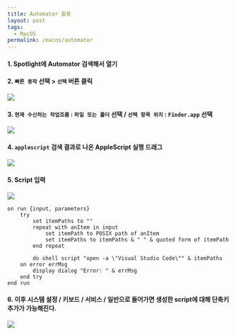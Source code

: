 ```yaml
---
title: Automator 활용
layout: post
tags:
  - MacOS
permalink: /macos/automator
---
```

#### 1. Spotlight에 Automator 검색해서 열기
#### 2. `빠른 동작` 선택 > `선택` 버튼 클릭
![](./../../../assets/images/MacOS/automator/2.png)


#### 3. `현재 수신하는 작업흐름` : `파일 또는 폴더` 선택 / `선택 항목 위치` : `Finder.app`  선택
![](./../../../assets/images/MacOS/automator/3.png)

#### 4. `applescript` 검색 결과로 나온 AppleScript 실행 드래그
![](../../../assets/images/MacOS/automator/4.png)
#### 5. Script 입력
![](../../../assets/images/MacOS/automator/5.png)
```AppleScript
on run {input, parameters}
	try
		set itemPaths to ""
		repeat with anItem in input
			set itemPath to POSIX path of anItem
			set itemPaths to itemPaths & " " & quoted form of itemPath
		end repeat
		
		do shell script "open -a \"Visual Studio Code\"" & itemPaths
	on error errMsg
		display dialog "Error: " & errMsg
	end try
end run
```


#### 6. 이후 시스템 설정 / 키보드 / 서비스 / 일반으로 들어가면 생성한 script에 대해 단축키 추가가 가능해진다.
![](../../../assets/images/MacOS/automator/6.png)
